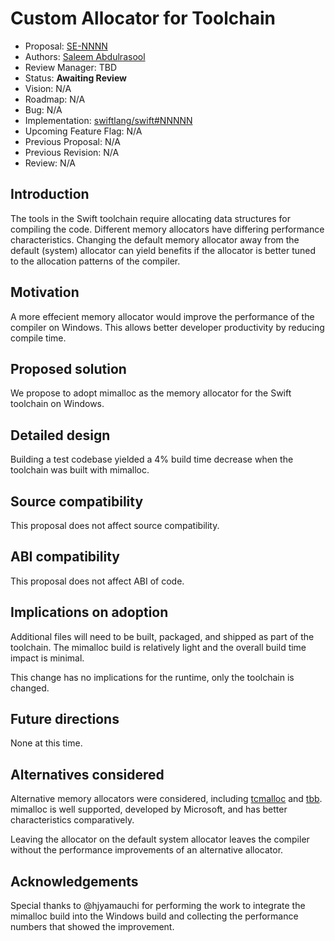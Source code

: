 # Custom Allocator for Toolchain

* Proposal: [SE-NNNN](NNNN-memory-allocator.md)
* Authors: [Saleem Abdulrasool](https://github.com/compnerd)
* Review Manager: TBD
* Status: **Awaiting Review**
* Vision: N/A
* Roadmap: N/A
* Bug: N/A
* Implementation: [swiftlang/swift#NNNNN](https://github.com/apple/swift/pull/NNNNN)
* Upcoming Feature Flag: N/A
* Previous Proposal: N/A
* Previous Revision: N/A
* Review: N/A

## Introduction

The tools in the Swift toolchain require allocating data structures for
compiling the code. Different memory allocators have differing performance
characteristics. Changing the default memory allocator away from the default
(system) allocator can yield benefits if the allocator is better tuned to the
allocation patterns of the compiler.

## Motivation

A more effecient memory allocator would improve the performance of the compiler
on Windows. This allows better developer productivity by reducing compile time.

## Proposed solution

We propose to adopt mimalloc as the memory allocator for the Swift toolchain on
Windows.

## Detailed design

Building a test codebase yielded a 4% build time decrease when the toolchain was
built with mimalloc.

## Source compatibility

This proposal does not affect source compatibility.

## ABI compatibility

This proposal does not affect ABI of code.

## Implications on adoption

Additional files will need to be built, packaged, and shipped as part of the
toolchain. The mimalloc build is relatively light and the overall build time
impact is minimal.

This change has no implications for the runtime, only the toolchain is changed.

## Future directions

None at this time.

## Alternatives considered

Alternative memory allocators were considered, including
[tcmalloc](https://github.com/google/tcmalloc) and
[tbb](https://github.com/intel/tbb). mimalloc is well supported, developed by
Microsoft, and has better characteristics comparatively.

Leaving the allocator on the default system allocator leaves the compiler
without the performance improvements of an alternative allocator.

## Acknowledgements

Special thanks to @hjyamauchi for performing the work to integrate the mimalloc
build into the Windows build and collecting the performance numbers that showed
the improvement.
